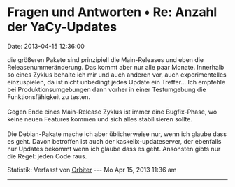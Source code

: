 Fragen und Antworten • Re: Anzahl der YaCy-Updates
==================================================

Date: 2013-04-15 12:36:00

die größeren Pakete sind prinzipiell die Main-Releases und eben die
Releasenummeränderung. Das kommt aber nur alle paar Monate. Innerhalb so
eines Zyklus behalte ich mir und auch anderen vor, auch experimentelles
einzuspielen, da ist nicht unbedingt jedes Update ein Treffer\... Ich
empfehle bei Produktionsumgebungen dann vorher in einer Testumgebung die
Funktionsfähigkeit zu testen.\
\
Gegen Ende eines Main-Release Zyklus ist immer eine Bugfix-Phase, wo
keine neuen Features kommen und sich alles stabilisieren sollte.\
\
Die Debian-Pakate mache ich aber üblicherweise nur, wenn ich glaube dass
es geht. Davon betroffen ist auch der kaskelix-updateserver, der
ebenfalls nur Updates bekommt wenn ich glaube dass es geht. Ansonsten
gibts nur die Regel: jeden Code raus.

Statistik: Verfasst von
[Orbiter](http://forum.yacy-websuche.de/memberlist.php?mode=viewprofile&u=2)
--- Mo Apr 15, 2013 11:36 am

------------------------------------------------------------------------
